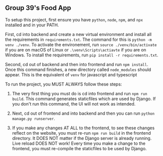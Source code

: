 ## Group 39's Food App

To setup this project, first ensure you have `python`, `node`, `npm`, and `npx` installed and in your PATH.

First, cd into backend and create a new virtual environment and install all the requirements in `requirements.txt`. The command for this is `python -m venv ./venv`. To activate the environement, run `source ./venv/bin/activate` if you are on macOS of Linux or `.\venv\Scripts\actiavte` if you are on Windows. To install the requirements, run `pip install -r requirements.txt`.

Second, cd out of backend and then into frontend and run `npm install`. Once this command finishes, a new directory called `node_modules` should appear. This is the equivalent of `venv` for javascript and typescript

To run the project, you MUST ALWAYS follow these steps:

1. The very first thing you must do is cd into frontend and run `npm run build`. This command generates staticfiles which are used by Django. If you don't run this command, the UI will not work as intended.

2. Next, cd out of frontend and into backend and then you can run `python manage.py runserver`.

3. If you make any changes AT ALL to the frontend, to see these changes reflect on the website, you must re-run `npm run build` in the frontend directory. It DOES NOT matter if the Django server is already running. Live reload DOES NOT work! Every time you make a change to the frontend, you must re-compile the staticfiles to be used by Django.
